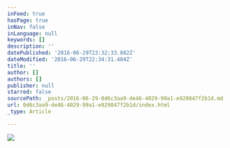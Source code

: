 ```yaml
---
inFeed: true
hasPage: true
inNav: false
inLanguage: null
keywords: []
description: ''
datePublished: '2016-06-29T23:32:33.882Z'
dateModified: '2016-06-29T22:34:31.404Z'
title: ''
author: []
authors: []
publisher: null
starred: false
sourcePath: _posts/2016-06-29-0d6c3aa9-de46-4029-99a1-e929847f2b1d.md
url: 0d6c3aa9-de46-4029-99a1-e929847f2b1d/index.html
_type: Article

---
```

![](https://the-grid-user-content.s3-us-west-2.amazonaws.com/03864fee-0123-496c-8405-43c1b6d10fe8.jpg)